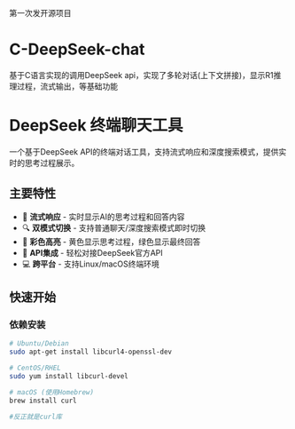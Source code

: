 第一次发开源项目

# C-DeepSeek-chat
基于C语言实现的调用DeepSeek api，实现了多轮对话(上下文拼接)，显示R1推理过程，流式输出，等基础功能

# DeepSeek 终端聊天工具
一个基于DeepSeek API的终端对话工具，支持流式响应和深度搜索模式，提供实时的思考过程展示。

## 主要特性

- 🌊 **流式响应** - 实时显示AI的思考过程和回答内容
- 🔍 **双模式切换** - 支持普通聊天/深度搜索模式即时切换
- 🎨 **彩色高亮** - 黄色显示思考过程，绿色显示最终回答
- 🔑 **API集成** - 轻松对接DeepSeek官方API
- 💻 **跨平台** - 支持Linux/macOS终端环境

## 快速开始

### 依赖安装
```bash
# Ubuntu/Debian
sudo apt-get install libcurl4-openssl-dev

# CentOS/RHEL
sudo yum install libcurl-devel

# macOS (使用Homebrew)
brew install curl

#反正就是curl库
